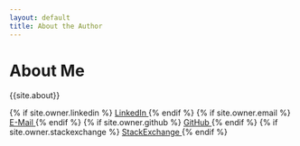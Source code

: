 ```yaml
---
layout: default
title: About the Author
---
```


<h1 class="owner-name">About Me</h1>

{{site.about}}

<div class="pagination">
  {% if site.owner.linkedin %}
    <a href="{{ site.owner.linkedin }}" class="social-media-icons">
      <i class="fa fa-linkedin"></i> LinkedIn
    </a>
  {% endif %}
  {% if site.owner.email %}
    <a href="mailto:{{ site.owner.email }}" class="social-media-icons">
      <i class="fa fa-envelope"></i> E-Mail
    </a>
  {% endif %}
  {% if site.owner.github %}
    <a href="{{ site.owner.github }}" class="social-media-icons">
      <i class="fa fa-github"></i> GitHub
    </a>
  {% endif %}
  {% if site.owner.stackexchange %}
    <a href="{{ site.owner.stackexchange }}" class="social-media-icons">
      <i class="fa fa-stack-exchange"></i> StackExchange
    </a>
  {% endif %}
</div>
